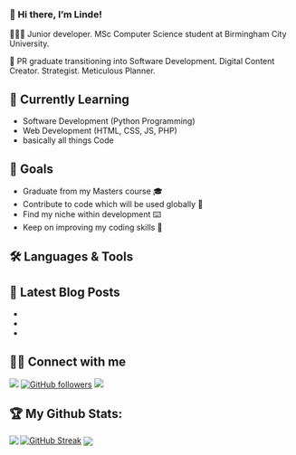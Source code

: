 ### 👋 Hi there, I’m Linde! ###

👩🏾‍💻 Junior developer. MSc Computer Science student at Birmingham City University. <br>

🌱 PR graduate transitioning into Software Development. Digital Content Creator. Strategist. Meticulous Planner.


## 👀 Currently Learning ##
* Software Development (Python Programming)
* Web Development (HTML, CSS, JS, PHP)
* basically all things Code

## 🎯 Goals ##
* Graduate from my Masters course 🎓
* Contribute to code which will be used globally 📱
* Find my niche within development ⌨️
* Keep on improving my coding skills 🚀

## 🛠 Languages & Tools ##


## 📕 Latest Blog Posts ##
* 
* 
* 


## 🤝🏻 Connect with me ##
![](https://visitor-badge.laobi.icu/badge?page_id=Codinglinde.Codinglinde) [![GitHub followers](https://img.shields.io/github/followers/codinglinde?style=social)](https://github.com/codinglinde) <a href="https://twitter.com/codinglinde" ><img src="https://img.shields.io/twitter/follow/codinglinde.svg?style=social" /> 
</a>


## 🏆 My Github Stats: ##
[![GitHub Streak](http://github-readme-streak-stats.herokuapp.com?user=codinglinde&theme=monokai&hide_border=true&date_format=M%20j%5B%2C%20Y%5D)](https://git.io/streak-stats)
<a href="https://github-readme-stats.vercel.app/api?username=codinglinde&theme=monokai">
  <img  align="left" src="https://github-readme-stats.vercel.app/api?username=codinglinde&count_private=true&show_icons=true&theme=monokai" />
  </a>
<a href="https://github-readme-stats.vercel.app/api/top-langs/?username=codinglinde&hide=php&theme=monokai">
  <img align="center" src="https://github-readme-stats.vercel.app/api/top-langs/?username=codinglinde&hide=php&theme=monokai" />
</a>
